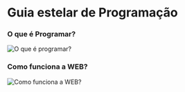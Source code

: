 # Guia estelar de Programação

### O que é Programar?

![O que é programar?](https://user-images.githubusercontent.com/56851943/184418495-34a37f5c-1a80-4ef1-b95e-3f84b63896e2.png)

### Como funciona a WEB?

![Como funciona a WEB? ](https://user-images.githubusercontent.com/56851943/184421135-9bd39c74-7d73-4d99-bdf9-25352d40e39a.png)
